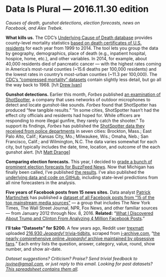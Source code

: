 Data Is Plural — 2016.11.30 edition
===================================

*Causes of death, gunshot detections, election forecasts, news on Facebook, and Alex Trebek.*


__What kills us.__ The CDC’s [Underlying Cause of Death database](https://wonder.cdc.gov/ucd-icd10.html) provides county-level mortality statistics [based on death certificates of U.S. residents](https://wonder.cdc.gov/wonder/help/ucd.html) for each year from 1999 to 2014. The tool lets you group the data by geography, demographics, place of death (e.g., inpatient hospital, hospice, home, etc.), and other variables. In 2014, for example, about 40,000 residents died of pancreatic cancer — with the highest rates coming in America’s most-rural counties (~15.6 deaths per 100,000 residents) and the lowest rates in country’s most-urban counties (~11.3 per 100,000). The [CDC’s “compressed mortality” datasets](https://wonder.cdc.gov/mortSQL.html) contain slightly less detail, but go all the way back to 1968. [h/t [Drew Ivan](https://twitter.com/drewivan)]


__Gunshot detections.__ Earlier this month, *Forbes* published [an examination of ShotSpotter](http://www.forbes.com/sites/mattdrange/2016/11/17/shotspotter-struggles-to-prove-impact-as-silicon-valley-answer-to-gun-violence/), a company that uses networks of outdoor microphones to detect and locate gunshot-like sounds. *Forbes* found that ShotSpotter has produced “few tangible results.” “In some cities, ShotSpotter hasn’t had the effect city officials and residents had hoped for. While officers are responding to more illegal gunfire, they rarely catch the shooter.” To support its findings, *Forbes* has published the [ShotSpotter data they received from police departments](http://www.forbes.com/sites/mattdrange/2016/11/17/shotspotter-alerts-police-to-lots-of-gunfire-but-produces-few-tangible-results) in seven cities: Brockton, Mass.; East Palo Alto, Calif.; Kansas City, Mo.; Milwaukee, Wis.; Omaha, Neb.; San Francisco, Calif.; and Wilmington, N.C. The data varies somewhat for each city, but typically includes the date, time, location, and outcome of the each gunshot alert. [h/t [Matt Drange](https://twitter.com/mattdrange)]


__Comparing election forecasts.__ This year, I decided to [grade a bunch of prominent election forecasts for BuzzFeed News](https://www.buzzfeed.com/jsvine/grading-the-2016-election-forecasts). Now that Michigan has finally been called, I’ve published [the results](https://www.buzzfeed.com/jsvine/2016-election-forecast-grades). I’ve also published the [underlying data and code on GitHub](https://github.com/BuzzFeedNews/2016-11-grading-the-election-forecasts), including state-level predictions from all nine forecasters in the analysis.


__Five years of Facebook posts from 15 news sites.__ Data analyst [Patrick Martinchek](https://www.facebook.com/Patrick.Martinchek) has published a [dataset of all Facebook posts from “15 of the top mainstream media sources”](https://data.world/martinchek/2012-2016-facebook-posts) — a group that includes The New York Times, The Wall Street Journal, NPR, Fox News, and other familiar sources — from January 2012 through Nov. 8, 2016. __Related:__ “[What I Discovered About Trump and Clinton From Analyzing 4 Million Facebook Posts](https://shift.newco.co/what-i-discovered-about-trump-and-clinton-from-analyzing-4-million-facebook-posts-922a4381fd2f).”


__I’ll take “Datasets” for $200.__ A few years ago, Reddit user [trexmatt](https://www.reddit.com/user/trexmatt/) uploaded [216,930 *Jeopardy!* trivia-tidbits](https://www.reddit.com/r/datasets/comments/1uyd0t/200000_jeopardy_questions_in_a_json_file/), scraped from [j-archive.com](http://www.j-archive.com/), “[the nearly comprehensive online *Jeopardy!* archive maintained by obsessive fans](http://www.slate.com/articles/arts/culturebox/2011/02/this_fanmaintained_episode_database_helps_contestants_prepare_for_jeopardy.html).” Each entry lists the question, answer, category, value, round, show number, and show air-date.


*Dataset suggestions? Criticism? Praise? Send trivial feedback to <jsvine@gmail.com>, or just reply to this email. Looking for past datasets? [This spreadsheet contains them all](https://docs.google.com/spreadsheets/d/1wZhPLMCHKJvwOkP4juclhjFgqIY8fQFMemwKL2c64vk).*
